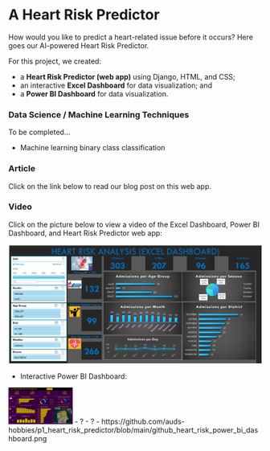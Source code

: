 # A Heart Risk Predictor
How would you like to predict a heart-related issue before it occurs? Here goes our AI-powered Heart Risk Predictor. 

For this project, we created:
- a <b>Heart Risk Predictor (web app)</b> using Django, HTML, and CSS;
- an interactive <b>Excel Dashboard</b> for data visualization; and
- a <b>Power BI Dashboard</b> for data visualization.

### Data Science / Machine Learning Techniques
To be completed...
- Machine learning binary class classification

### Article 
Click on the link below to read our blog post on this web app.

### Video 
Click on the picture below to view a video of the Excel Dashboard, Power BI Dashboard, and Heart Risk Predictor web app:

[![Watch the video](https://github.com/auds-hobbies/p1_heart_risk_predictor/blob/main/github_heart_risk_excel_dashboard_v2.png)](https://youtu.be/pFVV-cahsBc) 


- Interactive Power BI Dashboard:
<img src="https://github.com/auds-hobbies/p1_heart_risk_predictor/blob/main/github_heart_risk_power_bi_dashboard.png " width="128"/> 
- ?
- ?
- 
https://github.com/auds-hobbies/p1_heart_risk_predictor/blob/main/github_heart_risk_power_bi_dashboard.png 



